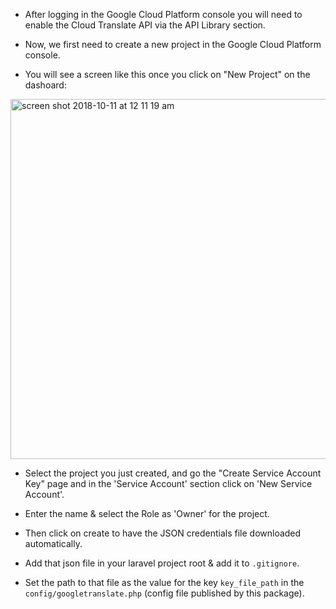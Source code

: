 - After logging in the Google Cloud Platform console you will need to enable the Cloud Translate API via the API Library section.

- Now, we first need to create a new project in the Google Cloud Platform console.

- You will see a screen like this once you click on "New Project" on the dashoard:

<img width="576" alt="screen shot 2018-10-11 at 12 11 19 am" src="https://user-images.githubusercontent.com/11228182/46759117-29c62600-ccec-11e8-99a2-b23ee035a75d.png">

- Select the project you just created, and go the "Create Service Account Key" page and in the 'Service Account' section click on 'New Service Account'.

- Enter the name & select the Role as 'Owner' for the project.

- Then click on create to have the JSON credentials file downloaded automatically.

- Add that json file in your laravel project root & add it to `.gitignore`.

- Set the path to that file as the value for the key `key_file_path` in the `config/googletranslate.php` (config file published by this package).